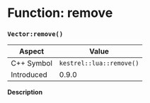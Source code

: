 
# Function: remove
### `Vector:remove()`

| Aspect | Value |
| --- | --- |
| C++ Symbol | `kestrel::lua::remove()` |
| Introduced | 0.9.0 |

**Description**


